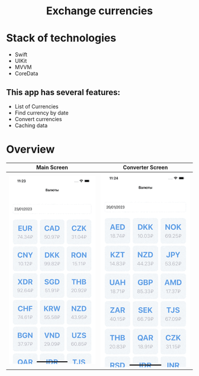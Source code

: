<h1 align="center">Exchange currencies</h1>

# Stack of technologies

* Swift
* UIKit
* MVVM
* CoreData



## This app has several features:
* List of Currencies
* Find currency by date
* Convert currencies
* Caching data

# Overview

<table>
    <thead>
        <tr>
            <th>Main Screen</th>
            <th>Converter Screen</th>
        </tr>
    </thead>
    <tbody>
        <tr>
            <td>
                <img width="350" src="Resources/ExchangeMainScreen.gif">
            </td>
            <td>
                <img width="350" src="Resources/ExchangeConverterScreen.gif">
            </td>
        </tr>
    </tbody>
</table>
